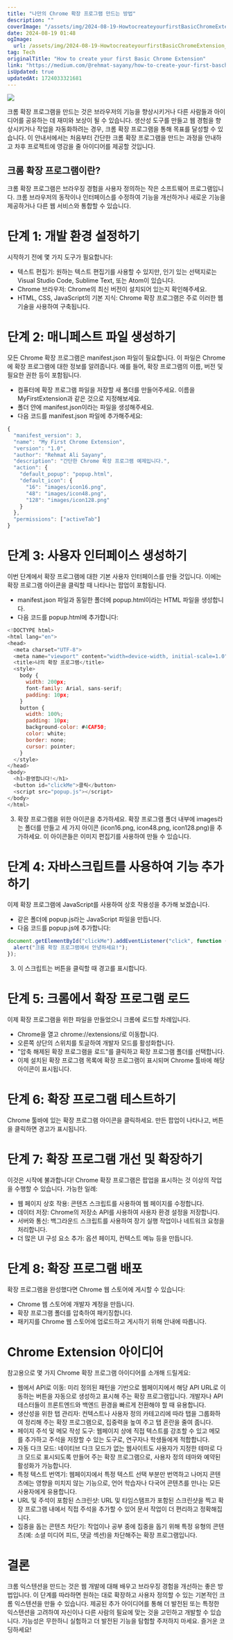 ```yaml
---
title: "나만의 Chrome 확장 프로그램 만드는 방법"
description: ""
coverImage: "/assets/img/2024-08-19-HowtocreateyourfirstBasicChromeExtension_0.png"
date: 2024-08-19 01:48
ogImage:
  url: /assets/img/2024-08-19-HowtocreateyourfirstBasicChromeExtension_0.png
tag: Tech
originalTitle: "How to create your first Basic Chrome Extension"
link: "https://medium.com/@rehmat-sayany/how-to-create-your-first-baschrome-extension-e05f2d126ab5"
isUpdated: true
updatedAt: 1724033321681
---
```


<img src="/assets/img/2024-08-19-HowtocreateyourfirstBasicChromeExtension_0.png" />

크롬 확장 프로그램을 만드는 것은 브라우저의 기능을 향상시키거나 다른 사람들과 아이디어를 공유하는 데 재미와 보상이 될 수 있습니다. 생산성 도구를 만들고 웹 경험을 향상시키거나 작업을 자동화하려는 경우, 크롬 확장 프로그램을 통해 목표를 달성할 수 있습니다. 이 안내서에서는 처음부터 간단한 크롬 확장 프로그램을 만드는 과정을 안내하고 차후 프로젝트에 영감을 줄 아이디어를 제공할 것입니다.

## 크롬 확장 프로그램이란?

크롬 확장 프로그램은 브라우징 경험을 사용자 정의하는 작은 소프트웨어 프로그램입니다. 크롬 브라우저의 동작이나 인터페이스를 수정하여 기능을 개선하거나 새로운 기능을 제공하거나 다른 웹 서비스와 통합할 수 있습니다.

<div class="content-ad"></div>

# 단계 1: 개발 환경 설정하기

시작하기 전에 몇 가지 도구가 필요합니다:

- 텍스트 편집기: 원하는 텍스트 편집기를 사용할 수 있지만, 인기 있는 선택지로는 Visual Studio Code, Sublime Text, 또는 Atom이 있습니다.
- Chrome 브라우저: Chrome의 최신 버전이 설치되어 있는지 확인해주세요.
- HTML, CSS, JavaScript의 기본 지식: Chrome 확장 프로그램은 주로 이러한 웹 기술을 사용하여 구축됩니다.

# 단계 2: 매니페스트 파일 생성하기

<div class="content-ad"></div>

모든 Chrome 확장 프로그램은 manifest.json 파일이 필요합니다. 이 파일은 Chrome에 확장 프로그램에 대한 정보를 알려줍니다. 예를 들어, 확장 프로그램의 이름, 버전 및 필요한 권한 등이 포함됩니다.

- 컴퓨터에 확장 프로그램 파일을 저장할 새 폴더를 만들어주세요. 이름을 MyFirstExtension과 같은 것으로 지정해보세요.
- 폴더 안에 manifest.json이라는 파일을 생성해주세요.
- 다음 코드를 manifest.json 파일에 추가해주세요:

```js
{
  "manifest_version": 3,
  "name": "My First Chrome Extension",
  "version": "1.0",
  "author": "Rehmat Ali Sayany",
  "description": "간단한 Chrome 확장 프로그램 예제입니다.",
  "action": {
    "default_popup": "popup.html",
    "default_icon": {
      "16": "images/icon16.png",
      "48": "images/icon48.png",
      "128": "images/icon128.png"
    }
  },
  "permissions": ["activeTab"]
}
```

# 단계 3: 사용자 인터페이스 생성하기

<div class="content-ad"></div>

이번 단계에서 확장 프로그램에 대한 기본 사용자 인터페이스를 만들 것입니다. 이에는 확장 프로그램 아이콘을 클릭할 때 나타나는 팝업이 포함됩니다.

- manifest.json 파일과 동일한 폴더에 popup.html이라는 HTML 파일을 생성합니다.
- 다음 코드를 popup.html에 추가합니다:

```js
<!DOCTYPE html>
<html lang="en">
<head>
  <meta charset="UTF-8">
  <meta name="viewport" content="width=device-width, initial-scale=1.0">
  <title>나의 확장 프로그램</title>
  <style>
    body {
      width: 200px;
      font-family: Arial, sans-serif;
      padding: 10px;
    }
    button {
      width: 100%;
      padding: 10px;
      background-color: #4CAF50;
      color: white;
      border: none;
      cursor: pointer;
    }
  </style>
</head>
<body>
  <h1>환영합니다!</h1>
  <button id="clickMe">클릭</button>
  <script src="popup.js"></script>
</body>
</html>
```

3. 확장 프로그램을 위한 아이콘을 추가하세요. 확장 프로그램 폴더 내부에 images라는 폴더를 만들고 세 가지 아이콘 (icon16.png, icon48.png, icon128.png)을 추가하세요. 이 아이콘들은 이미지 편집기를 사용하여 만들 수 있습니다.

<div class="content-ad"></div>

# 단계 4: 자바스크립트를 사용하여 기능 추가하기

이제 확장 프로그램에 JavaScript를 사용하여 상호 작용성을 추가해 보겠습니다.

- 같은 폴더에 popup.js라는 JavaScript 파일을 만듭니다.
- 다음 코드를 popup.js에 추가합니다:

```js
document.getElementById("clickMe").addEventListener("click", function () {
  alert("크롬 확장 프로그램에서 안녕하세요!");
});
```

<div class="content-ad"></div>

3. 이 스크립트는 버튼을 클릭할 때 경고를 표시합니다.

# 단계 5: 크롬에서 확장 프로그램 로드

이제 확장 프로그램을 위한 파일을 만들었으니 크롬에 로드할 차례입니다.

- Chrome을 열고 chrome://extensions/로 이동합니다.
- 오른쪽 상단의 스위치를 토글하여 개발자 모드를 활성화합니다.
- "압축 해제된 확장 프로그램을 로드"를 클릭하고 확장 프로그램 폴더를 선택합니다.
- 이제 설치된 확장 프로그램 목록에 확장 프로그램이 표시되며 Chrome 툴바에 해당 아이콘이 표시됩니다.

<div class="content-ad"></div>

# 단계 6: 확장 프로그램 테스트하기

Chrome 툴바에 있는 확장 프로그램 아이콘을 클릭하세요. 만든 팝업이 나타나고, 버튼을 클릭하면 경고가 표시됩니다.

# 단계 7: 확장 프로그램 개선 및 확장하기

이것은 시작에 불과합니다! Chrome 확장 프로그램은 팝업을 표시하는 것 이상의 작업을 수행할 수 있습니다. 가능한 일례:

<div class="content-ad"></div>

- 웹 페이지 상호 작용: 콘텐츠 스크립트를 사용하여 웹 페이지를 수정합니다.
- 데이터 저장: Chrome의 저장소 API를 사용하여 사용자 환경 설정을 저장합니다.
- 서버와 통신: 백그라운드 스크립트를 사용하여 장기 실행 작업이나 네트워크 요청을 처리합니다.
- 더 많은 UI 구성 요소 추가: 옵션 페이지, 컨텍스트 메뉴 등을 만듭니다.

# 단계 8: 확장 프로그램 배포

확장 프로그램을 완성했다면 Chrome 웹 스토어에 게시할 수 있습니다:

- Chrome 웹 스토어에 개발자 계정을 만듭니다.
- 확장 프로그램 폴더를 압축하여 패키징합니다.
- 패키지를 Chrome 웹 스토어에 업로드하고 게시하기 위해 안내에 따릅니다.

<div class="content-ad"></div>

# Chrome Extension 아이디어

참고용으로 몇 가지 Chrome 확장 프로그램 아이디어를 소개해 드릴게요:

- 웹에서 API로 이동: 미리 정의된 패턴을 기반으로 웹페이지에서 해당 API URL로 이동하는 버튼을 자동으로 생성하고 표시해 주는 확장 프로그램입니다. 개발자나 API 테스터들이 프론트엔드와 백엔드 환경을 빠르게 전환해야 할 때 유용합니다.
- 생산성을 위한 탭 관리자: 컨텍스트나 사용자 정의 카테고리에 따라 탭을 그룹화하여 정리해 주는 확장 프로그램으로, 집중력을 높여 주고 탭 혼란을 줄여 줍니다.
- 페이지 주석 및 메모 작성 도구: 웹페이지 상에 직접 텍스트를 강조할 수 있고 메모를 추가하고 주석을 저장할 수 있는 도구로, 연구자나 학생들에게 적합합니다.
- 자동 다크 모드: 네이티브 다크 모드가 없는 웹사이트도 사용자가 지정한 테마로 다크 모드로 표시되도록 만들어 주는 확장 프로그램으로, 사용자 정의 테마와 예약된 활성화가 가능합니다.
- 특정 텍스트 번역기: 웹페이지에서 특정 텍스트 선택 부분만 번역하고 나머지 콘텐츠에는 영향을 미치지 않는 기능으로, 언어 학습자나 다국어 콘텐츠를 만나는 모든 사용자에게 유용합니다.
- URL 및 주석이 포함된 스크린샷: URL 및 타임스탬프가 포함된 스크린샷을 찍고 확장 프로그램 내에서 직접 주석을 추가할 수 있어 문서 작업이 더 편리하고 정확해집니다.
- 집중을 돕는 콘텐츠 차단기: 작업이나 공부 중에 집중을 돕기 위해 특정 유형의 콘텐츠(예: 소셜 미디어 피드, 댓글 섹션)을 차단해주는 확장 프로그램입니다.

# 결론

<div class="content-ad"></div>

크롬 익스텐션을 만드는 것은 웹 개발에 대해 배우고 브라우징 경험을 개선하는 좋은 방법입니다. 이 단계를 따라하면 원하는 대로 확장하고 사용자 정의할 수 있는 기본적인 크롬 익스텐션을 만들 수 있습니다. 제공된 추가 아이디어를 통해 더 발전된 또는 특정한 익스텐션을 고려하여 자신이나 다른 사람의 필요에 맞는 것을 고민하고 개발할 수 있습니다. 가능성은 무한하니 실험하고 더 발전된 기능을 탐험할 주저하지 마세요. 즐거운 코딩하세요!
